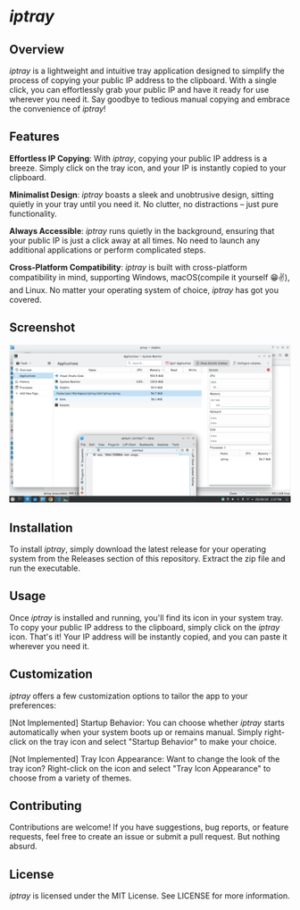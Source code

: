 # *iptray*
## Overview
*iptray* is a lightweight and intuitive tray application designed to simplify the process of copying your public IP address to the clipboard. With a single click, you can effortlessly grab your public IP and have it ready for use wherever you need it. Say goodbye to tedious manual copying and embrace the convenience of *iptray*!

## Features
**Effortless IP Copying**: With *iptray*, copying your public IP address is a breeze. Simply click on the tray icon, and your IP is instantly copied to your clipboard.

**Minimalist Design**: *iptray* boasts a sleek and unobtrusive design, sitting quietly in your tray until you need it. No clutter, no distractions – just pure functionality.

**Always Accessible**: *iptray* runs quietly in the background, ensuring that your public IP is just a click away at all times. No need to launch any additional applications or perform complicated steps.

**Cross-Platform Compatibility**: *iptray* is built with cross-platform compatibility in mind, supporting Windows, macOS(compile it yourself 😁✌), and Linux. No matter your operating system of choice, *iptray* has got you covered.

## Screenshot
![Screenshot](screenshot.png)

## Installation
To install *iptray*, simply download the latest release for your operating system from the Releases section of this repository. Extract the zip file and run the executable.

## Usage
Once *iptray* is installed and running, you'll find its icon in your system tray. To copy your public IP address to the clipboard, simply click on the *iptray* icon. That's it! Your IP address will be instantly copied, and you can paste it wherever you need it.

## Customization
*iptray* offers a few customization options to tailor the app to your preferences:

[Not Implemented] Startup Behavior: You can choose whether *iptray* starts automatically when your system boots up or remains manual. Simply right-click on the tray icon and select "Startup Behavior" to make your choice.

[Not Implemented] Tray Icon Appearance: Want to change the look of the tray icon? Right-click on the icon and select "Tray Icon Appearance" to choose from a variety of themes.

## Contributing
Contributions are welcome! If you have suggestions, bug reports, or feature requests, feel free to create an issue or submit a pull request. But nothing absurd.

## License
*iptray* is licensed under the MIT License. See LICENSE for more information.
